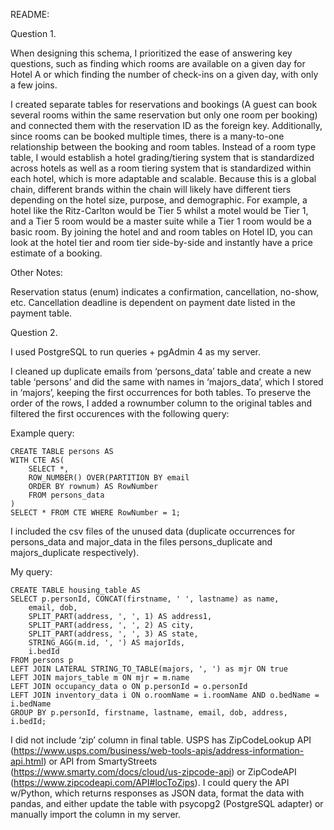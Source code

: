 README: 

Question 1.

When designing this schema, I prioritized the ease of answering key questions, such as finding which rooms are available on a given day for Hotel A or which finding the number of check-ins on a given day, with only a few joins. 

I created separate tables for reservations and bookings (A guest can book several rooms within the same reservation but only one room per booking) and connected them with the reservation ID as the foreign key. Additionally, since rooms can be booked multiple times, there is a many-to-one relationship between the booking and room tables.
Instead of a room type table, I would establish a hotel grading/tiering system that is standardized across hotels as well as a room tiering system that is standardized within each hotel, which is more adaptable and scalable. Because this is a global chain, different brands within the chain will likely have different tiers depending on the hotel size, purpose, and demographic.  For example, a hotel like the Ritz-Carlton would be Tier 5 whilst a motel would be Tier 1, and a Tier 5 room would be a master suite while a Tier 1 room would be a basic room. By joining the hotel and and room tables on Hotel ID, you can look at the hotel tier and room tier side-by-side and instantly have a price estimate of a booking.

Other Notes:

Reservation status (enum) indicates a confirmation, cancellation, no-show, etc. Cancellation deadline is dependent on payment date listed in the payment table.

Question 2.

I used PostgreSQL to run queries + pgAdmin 4 as my server. 

I cleaned up duplicate emails from ‘persons_data’ table and create a new table ‘persons’ and did the same with names in ‘majors_data’, which I stored in ‘majors’, keeping the first occurrences for both tables. To preserve the order of the rows, I added a rownumber column to the original tables and filtered the first occurences with the following query: 

Example query:
```
CREATE TABLE persons AS
WITH CTE AS(
	SELECT *,
	ROW_NUMBER() OVER(PARTITION BY email
	ORDER BY rownum) AS RowNumber
	FROM persons_data
)
SELECT * FROM CTE WHERE RowNumber = 1;
```
I included the csv files of the unused data (duplicate occurrences for persons_data and major_data in the files persons_duplicate and majors_duplicate respectively). 

My query:
```
CREATE TABLE housing_table AS
SELECT p.personId, CONCAT(firstname, ' ', lastname) as name, 
	email, dob,
	SPLIT_PART(address, ', ', 1) AS address1,
	SPLIT_PART(address, ', ', 2) AS city,
	SPLIT_PART(address, ', ', 3) AS state,
	STRING_AGG(m.id, ', ') AS majorIds,
	i.bedId
FROM persons p
LEFT JOIN LATERAL STRING_TO_TABLE(majors, ', ') as mjr ON true
LEFT JOIN majors_table m ON mjr = m.name
LEFT JOIN occupancy_data o ON p.personId = o.personId
LEFT JOIN inventory_data i ON o.roomName = i.roomName AND o.bedName = i.bedName
GROUP BY p.personId, firstname, lastname, email, dob, address, i.bedId;
```

I did not include ‘zip’ column in final table. USPS has ZipCodeLookup API (https://www.usps.com/business/web-tools-apis/address-information-api.html) or API from SmartyStreets (https://www.smarty.com/docs/cloud/us-zipcode-api) or ZipCodeAPI (https://www.zipcodeapi.com/API#locToZips).
I could query the API w/Python, which returns responses as JSON data, format the data with pandas, and either update the table with psycopg2 (PostgreSQL adapter) or manually import the column in my server. 
